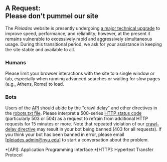 
## A Request:<br />Please don't pummel our site 

The _Pleiades_ website is presently undergoing [a major technical upgrade](https://github.com/isawnyu/pleiades-gazetteer#pleiades-3) to improve speed, performance, and reliability; however, at the present it remains vulnerable to excessively rapid and aggressively simultaneous usage. During this transitional period, we ask for your assistance in keeping the site stable and available to all.

### Humans

Please limit your browser interactions with the site to a single window or tab, especially when running advanced searches or waiting for slow pages (e.g., Athens, Rome) to load.

### Bots

Users of the [API](http://api.pleiades.stoa.org) should abide by the "crawl delay" and other directives in the [robots.txt file](/robots.txt). Please interpret a 500-series [HTTP status code](http://www.w3.org/Protocols/rfc2616/rfc2616-sec10.html) (particularly 503 or 504) as a request to refrain from additional HTTP requests for 15 minutes or more. Note that repeated violation of our [crawl-delay directive](https://en.wikipedia.org/wiki/Robots_exclusion_standard#Crawl-delay_directive) may result in your bot being banned (403 for all requests). If you think your bot has been banned in error, please email [pleiades.admin@nyu.edu] to start a conversation about the problem.

*[API]: Application Programming Interface
*[HTTP]: Hypertext Transfer Protocol
